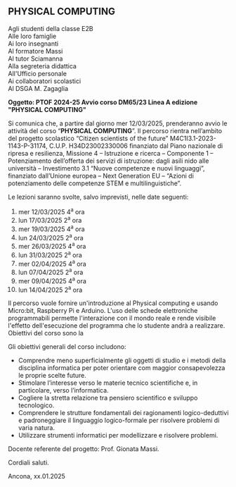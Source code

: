 ## PHYSICAL COMPUTING

Agli studenti della classe E2B<br />
Alle loro famiglie<br />
Ai loro insegnanti<br />
Al formatore Massi<br />
Al tutor Sciamanna<br />
Alla segreteria didattica<br />
All'Ufficio personale<br />
Ai collaboratori scolastici<br />
Al DSGA M. Zagaglia<br />

**Oggetto: PTOF 2024-25 Avvio corso DM65/23 Linea A edizione "PHYSICAL COMPUTING"**

Si comunica che, a partire dal giorno mer 12/03/2025, prenderanno avvio le attività del corso “**PHYSICAL COMPUTING**”. Il percorso rientra nell’ambito del progetto scolastico “Citizen scientists of the future” M4C1I3.1-2023-1143-P-31174, C.U.P. H34D23002330006 finanziato dal Piano nazionale di ripresa e resilienza, Missione 4 – Istruzione e ricerca – Componente 1 – Potenziamento dell’offerta dei servizi di istruzione: dagli asili nido alle università – Investimento 3.1 “Nuove competenze e nuovi linguaggi”, finanziato dall’Unione europea – Next Generation EU – “Azioni di potenziamento delle competenze STEM e multilinguistiche”.

Le lezioni saranno svolte, salvo imprevisti, nelle date seguenti: 


1. mer 12/03/2025 4<sup>a</sup> ora
2. lun 17/03/2025 2<sup>a</sup> ora
3. mer 19/03/2025 4<sup>a</sup> ora
4. lun 24/03/2025 2<sup>a</sup> ora
5. mer 26/03/2025 4<sup>a</sup> ora
6. lun 31/03/2025 2<sup>a</sup> ora
7. mer 02/04/2025 4<sup>a</sup> ora
8. lun 07/04/2025 2<sup>a</sup> ora
9. mer 09/04/2025 4<sup>a</sup> ora
10. lun 14/04/2025 2<sup>a</sup> ora


Il percorso vuole fornire un'introduzione al Physical computing e usando Micro:bit, Raspberry Pi e Arduino. L'uso delle schede elettroniche programmabili permette l'interazione con il mondo reale e rende visibile l'effetto dell'esecuzione del programma che lo studente andrà a realizzare. Obiettivi del corso sono la 

Gli obiettivi generali del corso includono:

- Comprendre meno superficialmente gli oggetti di studio e i metodi della disciplina informatica per poter orientare com maggior consapevolezza le proprie scelte future.
- Stimolare l’interesse verso le materie tecnico scientifiche e, in particolare, verso l’informatica.
- Cogliere la stretta relazione tra pensiero scientifico e sviluppo tecnologico.
- Comprendere le strutture fondamentali dei ragionamenti logico-deduttivi e padroneggiare il linguaggio logico-formale per risolvere problemi di varia natura.
- Utilizzare strumenti informatici per modellizzare e risolvere problemi.

Docente referente del progetto: Prof. Gionata Massi.

Cordiali saluti.

Ancona, xx.01.2025

